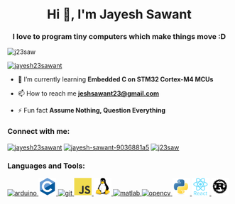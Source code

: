 <h1 align="center">Hi 👋, I'm Jayesh Sawant</h1>
<h3 align="center">I love to program tiny computers which make things move :D</h3>

<p align="left"> <img src="https://komarev.com/ghpvc/?username=j23saw&label=Profile%20views&color=0e75b6&style=flat" alt="j23saw" /> </p>

<p align="left"> <a href="https://twitter.com/jayesh23sawant" target="blank"><img src="https://img.shields.io/twitter/follow/jayesh23sawant?logo=twitter&style=for-the-badge" alt="jayesh23sawant" /></a> </p>

- 🌱 I’m currently learning **Embedded C on STM32 Cortex-M4 MCUs**

- 📫 How to reach me **jeshsawant23@gmail.com**

- ⚡ Fun fact **Assume Nothing, Question Everything**

<h3 align="left">Connect with me:</h3>
<p align="left">
<a href="https://twitter.com/jayesh23sawant" target="blank"><img align="center" src="https://raw.githubusercontent.com/rahuldkjain/github-profile-readme-generator/master/src/images/icons/Social/twitter.svg" alt="jayesh23sawant" height="30" width="40" /></a>
<a href="https://linkedin.com/in/jayesh-sawant-9036881a5" target="blank"><img align="center" src="https://raw.githubusercontent.com/rahuldkjain/github-profile-readme-generator/master/src/images/icons/Social/linked-in-alt.svg" alt="jayesh-sawant-9036881a5" height="30" width="40" /></a>
<a href="https://instagram.com/j23saw" target="blank"><img align="center" src="https://raw.githubusercontent.com/rahuldkjain/github-profile-readme-generator/master/src/images/icons/Social/instagram.svg" alt="j23saw" height="30" width="40" /></a>
</p>

<h3 align="left">Languages and Tools:</h3>
<p align="left"> <a href="https://www.arduino.cc/" target="_blank"> <img src="https://cdn.worldvectorlogo.com/logos/arduino-1.svg" alt="arduino" width="40" height="40"/> </a> <a href="https://www.cprogramming.com/" target="_blank"> <img src="https://raw.githubusercontent.com/devicons/devicon/master/icons/c/c-original.svg" alt="c" width="40" height="40"/> </a> <a href="https://git-scm.com/" target="_blank"> <img src="https://www.vectorlogo.zone/logos/git-scm/git-scm-icon.svg" alt="git" width="40" height="40"/> </a> <a href="https://developer.mozilla.org/en-US/docs/Web/JavaScript" target="_blank"> <img src="https://raw.githubusercontent.com/devicons/devicon/master/icons/javascript/javascript-original.svg" alt="javascript" width="40" height="40"/> </a> <a href="https://www.linux.org/" target="_blank"> <img src="https://raw.githubusercontent.com/devicons/devicon/master/icons/linux/linux-original.svg" alt="linux" width="40" height="40"/> </a> <a href="https://www.mathworks.com/" target="_blank"> <img src="https://upload.wikimedia.org/wikipedia/commons/2/21/Matlab_Logo.png" alt="matlab" width="40" height="40"/> </a> <a href="https://opencv.org/" target="_blank"> <img src="https://www.vectorlogo.zone/logos/opencv/opencv-icon.svg" alt="opencv" width="40" height="40"/> </a> <a href="https://www.python.org" target="_blank"> <img src="https://raw.githubusercontent.com/devicons/devicon/master/icons/python/python-original.svg" alt="python" width="40" height="40"/> </a> <a href="https://reactjs.org/" target="_blank"> <img src="https://raw.githubusercontent.com/devicons/devicon/master/icons/react/react-original-wordmark.svg" alt="react" width="40" height="40"/> </a> <a href="https://www.rust-lang.org" target="_blank"> <img src="https://raw.githubusercontent.com/devicons/devicon/master/icons/rust/rust-plain.svg" alt="rust" width="40" height="40"/> </a> </p>



